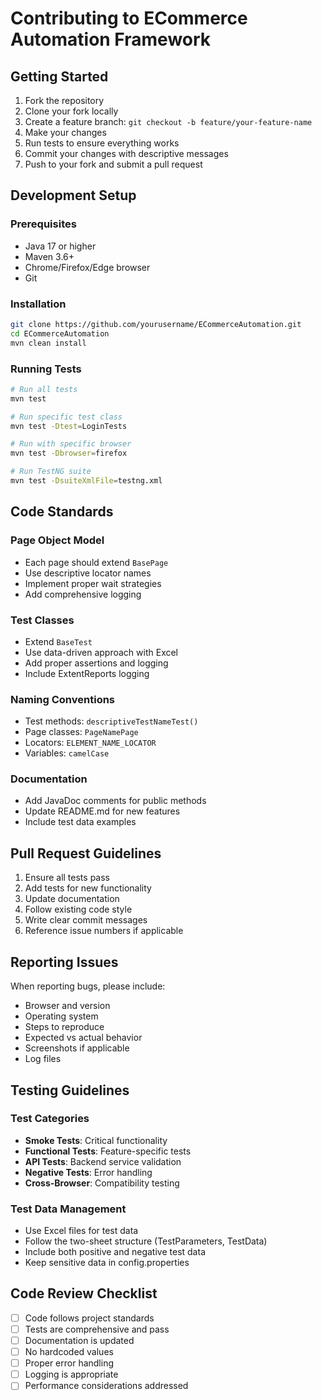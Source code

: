 # Contributing to ECommerce Automation Framework

## Getting Started

1. Fork the repository
2. Clone your fork locally
3. Create a feature branch: `git checkout -b feature/your-feature-name`
4. Make your changes
5. Run tests to ensure everything works
6. Commit your changes with descriptive messages
7. Push to your fork and submit a pull request

## Development Setup

### Prerequisites
- Java 17 or higher
- Maven 3.6+
- Chrome/Firefox/Edge browser
- Git

### Installation
```bash
git clone https://github.com/yourusername/ECommerceAutomation.git
cd ECommerceAutomation
mvn clean install
```

### Running Tests
```bash
# Run all tests
mvn test

# Run specific test class
mvn test -Dtest=LoginTests

# Run with specific browser
mvn test -Dbrowser=firefox

# Run TestNG suite
mvn test -DsuiteXmlFile=testng.xml
```

## Code Standards

### Page Object Model
- Each page should extend `BasePage`
- Use descriptive locator names
- Implement proper wait strategies
- Add comprehensive logging

### Test Classes
- Extend `BaseTest`
- Use data-driven approach with Excel
- Add proper assertions and logging
- Include ExtentReports logging

### Naming Conventions
- Test methods: `descriptiveTestNameTest()`
- Page classes: `PageNamePage`
- Locators: `ELEMENT_NAME_LOCATOR`
- Variables: `camelCase`

### Documentation
- Add JavaDoc comments for public methods
- Update README.md for new features
- Include test data examples

## Pull Request Guidelines

1. Ensure all tests pass
2. Add tests for new functionality
3. Update documentation
4. Follow existing code style
5. Write clear commit messages
6. Reference issue numbers if applicable

## Reporting Issues

When reporting bugs, please include:
- Browser and version
- Operating system
- Steps to reproduce
- Expected vs actual behavior
- Screenshots if applicable
- Log files

## Testing Guidelines

### Test Categories
- **Smoke Tests**: Critical functionality
- **Functional Tests**: Feature-specific tests
- **API Tests**: Backend service validation
- **Negative Tests**: Error handling
- **Cross-Browser**: Compatibility testing

### Test Data Management
- Use Excel files for test data
- Follow the two-sheet structure (TestParameters, TestData)
- Include both positive and negative test data
- Keep sensitive data in config.properties

## Code Review Checklist

- [ ] Code follows project standards
- [ ] Tests are comprehensive and pass
- [ ] Documentation is updated
- [ ] No hardcoded values
- [ ] Proper error handling
- [ ] Logging is appropriate
- [ ] Performance considerations addressed